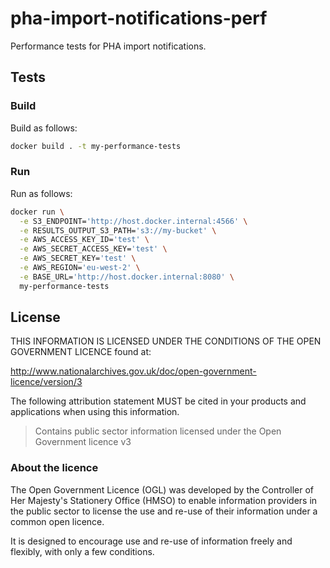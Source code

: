# pha-import-notifications-perf

Performance tests for PHA import notifications.

## Tests

### Build

Build as follows:

```bash
docker build . -t my-performance-tests
```

### Run

Run as follows:

```bash
docker run \
  -e S3_ENDPOINT='http://host.docker.internal:4566' \
  -e RESULTS_OUTPUT_S3_PATH='s3://my-bucket' \
  -e AWS_ACCESS_KEY_ID='test' \
  -e AWS_SECRET_ACCESS_KEY='test' \
  -e AWS_SECRET_KEY='test' \
  -e AWS_REGION='eu-west-2' \
  -e BASE_URL='http://host.docker.internal:8080' \
  my-performance-tests
```

## License

THIS INFORMATION IS LICENSED UNDER THE CONDITIONS OF THE OPEN GOVERNMENT LICENCE found at:

<http://www.nationalarchives.gov.uk/doc/open-government-licence/version/3>

The following attribution statement MUST be cited in your products and applications when using this information.

> Contains public sector information licensed under the Open Government licence v3

### About the licence

The Open Government Licence (OGL) was developed by the Controller of Her Majesty's Stationery Office (HMSO) to enable
information providers in the public sector to license the use and re-use of their information under a common open
licence.

It is designed to encourage use and re-use of information freely and flexibly, with only a few conditions.

